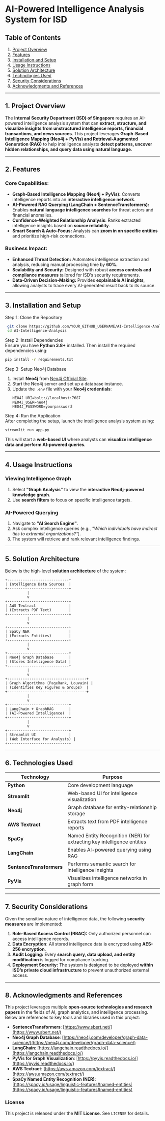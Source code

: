 # AI-Powered Intelligence Analysis System for ISD

## Table of Contents
1. [Project Overview](#project-overview)  
2. [Features](#features)  
3. [Installation and Setup](#installation-and-setup)  
4. [Usage Instructions](#usage-instructions)  
5. [Solution Architecture](#solution-architecture)  
6. [Technologies Used](#technologies-used)  
7. [Security Considerations](#security-considerations)  
8. [Acknowledgments and References](#acknowledgments-and-references)  

---

## 1. Project Overview
The **Internal Security Department (ISD) of Singapore** requires an AI-powered intelligence analysis system that can **extract, structure, and visualize insights from unstructured intelligence reports, financial transactions, and news sources**. This project leverages **Graph-Based Intelligence Mapping (Neo4j + PyVis) and Retrieval-Augmented Generation (RAG)** to help intelligence analysts **detect patterns, uncover hidden relationships, and query data using natural language**.  

---

## 2. Features

### Core Capabilities:
- **Graph-Based Intelligence Mapping (Neo4j + PyVis):** Converts intelligence reports into an **interactive intelligence network**.  
- **AI-Powered RAG Querying (LangChain + SentenceTransformers):** Enables **natural language intelligence searches** for threat actors and financial anomalies.  
- **Confidence-Weighted Relationship Analysis:** Ranks extracted intelligence insights based on **source reliability**.  
- **Smart Search & Auto-Focus:** Analysts can **zoom in on specific entities** and prioritize high-risk connections.  

### Business Impact:
- **Enhanced Threat Detection:** Automates intelligence extraction and analysis, reducing manual processing time by **60%**.  
- **Scalability and Security:** Designed with robust **access controls and compliance measures** tailored for ISD’s security requirements.  
- **Data-Driven Decision-Making:** Provides **explainable AI insights**, allowing analysts to trace every AI-generated result back to its source.  

---

## 3. Installation and Setup

Step 1: Clone the Repository  
```bash
 git clone https://github.com/YOUR_GITHUB_USERNAME/AI-Intelligence-Analysis.git
 cd AI-Intelligence-Analysis
```

Step 2: Install Dependencies  
Ensure you have **Python 3.8+** installed. Then install the required dependencies using:
```bash
pip install -r requirements.txt
```

Step 3: Setup Neo4j Database  
1. Install **Neo4j** from [Neo4j Official Site](https://neo4j.com/download/).  
2. Start the Neo4j server and set up a database instance.  
3. Update the `.env` file with your **Neo4j credentials**:
   ```env
   NEO4J_URI=bolt://localhost:7687
   NEO4J_USER=neo4j
   NEO4J_PASSWORD=yourpassword
   ```

Step 4: Run the Application  
After completing the setup, launch the intelligence analysis system using:
```bash
streamlit run app.py
```
This will start a **web-based UI** where analysts can **visualize intelligence data and perform AI-powered queries**.  

---

## 4. Usage Instructions

### Viewing Intelligence Graph
1. Select **"Graph Analysis"** to view the **interactive Neo4j-powered knowledge graph**.  
2. Use **search filters** to focus on specific intelligence targets.  

### AI-Powered Querying
1. Navigate to **"AI Search Engine"**.  
2. Ask complex intelligence queries (e.g., _"Which individuals have indirect ties to extremist organizations?"_).  
3. The system will retrieve and rank relevant intelligence findings.  

---

## 5. Solution Architecture

Below is the high-level **solution architecture** of the system:

```
+----------------------------+
| Intelligence Data Sources  |
+----------------------------+
          |
          v
+----------------------------+
| AWS Textract               |
| (Extracts PDF Text)        |
+----------------------------+
          |
          v
+----------------------------+
| SpaCy NER                  |
| (Extracts Entities)        |
+----------------------------+
          |
          v
+----------------------------+
| Neo4j Graph Database       |
| (Stores Intelligence Data) |
+----------------------------+
          |
          v
+------------------------------------+
| Graph Algorithms (PageRank, Louvain) |
| (Identifies Key Figures & Groups)  |
+------------------------------------+
          |
          v
+----------------------------+
| LangChain + GraphRAG       |
| (AI-Powered Intelligence)  |
+----------------------------+
          |
          v
+----------------------------+
| Streamlit UI               |
| (Web Interface for Analysts) |
+----------------------------+
```

---

## 6. Technologies Used

| Technology | Purpose |
|------------|---------|
| **Python** | Core development language |
| **Streamlit** | Web-based UI for intelligence visualization |
| **Neo4j** | Graph database for entity-relationship storage |
| **AWS Textract** | Extracts text from PDF intelligence reports |
| **SpaCy** | Named Entity Recognition (NER) for extracting key intelligence entities |
| **LangChain** | Enables AI-powered querying using RAG |
| **SentenceTransformers** | Performs semantic search for intelligence insights |
| **PyVis** | Visualizes intelligence networks in graph form |

---

## 7. Security Considerations

Given the sensitive nature of intelligence data, the following **security measures** are implemented:

1. **Role-Based Access Control (RBAC):** Only authorized personnel can access intelligence records.  
2. **Data Encryption:** All stored intelligence data is encrypted using **AES-256 encryption**.  
3. **Audit Logging:** Every **search query, data upload, and entity modification** is logged for compliance tracking.  
4. **Deployment Security:** The system is designed to be deployed **within ISD’s private cloud infrastructure** to prevent unauthorized external access.  

---

## 8. Acknowledgments and References

This project leverages multiple **open-source technologies and research papers** in the fields of AI, graph analytics, and intelligence processing. Below are references to key tools and libraries used in this project:

- **SentenceTransformers**: [https://www.sbert.net/](https://www.sbert.net/)  
- **Neo4j Graph Database**: [https://neo4j.com/developer/graph-data-science/](https://neo4j.com/developer/graph-data-science/)  
- **LangChain**: [https://langchain.readthedocs.io/](https://langchain.readthedocs.io/)  
- **PyVis for Graph Visualization**: [https://pyvis.readthedocs.io/](https://pyvis.readthedocs.io/)  
- **AWS Textract**: [https://aws.amazon.com/textract/](https://aws.amazon.com/textract/)  
- **SpaCy Named Entity Recognition (NER)**: [https://spacy.io/usage/linguistic-features#named-entities](https://spacy.io/usage/linguistic-features#named-entities)  

### License
This project is released under the **MIT License**. See `LICENSE` for details.  
